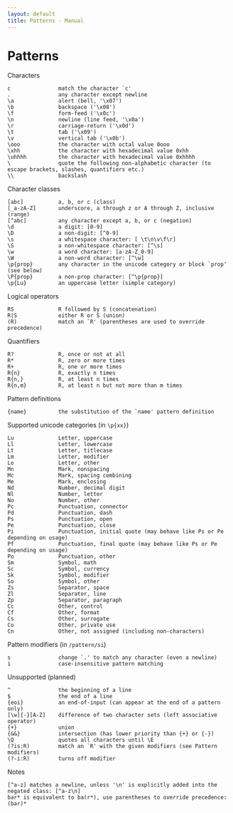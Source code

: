 ```yaml
---
layout: default
title: Patterns - Manual
---
```


Patterns
========


Characters

	c				match the character `c'
	.				any character except newline
	\a				alert (bell, '\x07')
	\b				backspace ('\x08')
	\f				form-feed ('\x0c')
	\n				newline (line feed, '\x0a')
	\r				carriage-return ('\x0d')
	\t				tab ('\x09')
	\v				vertical tab ('\x0b')
	\ooo			the character with octal value 0ooo
	\xhh			the character with hexadecimal value 0xhh
	\uhhhh			the character with hexadecimal value 0xhhhh
	\				quote the following non-alphabetic character (to escape brackets, slashes, quantifiers etc.)
	\\				backslash

Character classes

	[abc]			a, b, or c (class)
	[_a-zA-Z]		underscore, a through z or A through Z, inclusive (range)
	[^abc]			any character except a, b, or c (negation)
	\d				a digit: [0-9]
	\D				a non-digit: [^0-9]
	\s				a whitespace character: [ \t\n\v\f\r]
	\S				a non-whitespace character: [^\s]
	\w				a word character: [a-zA-Z_0-9]
	\W				a non-word character: [^\w]
	\p{prop}		any character in the unicode category or block `prop' (see below)
	\P{prop}		a non-prop character: [^\p{prop}]
	\p{Lu}			an uppercase letter (simple category)

Logical operators

	RS				R followed by S (concatenation)
	R|S				either R or S (union)
	(R)				match an `R' (parentheses are used to override precedence)

Quantifiers

	R?				R, once or not at all
	R*				R, zero or more times
	R+				R, one or more times
	R{n}			R, exactly n times
	R{n,}			R, at least n times
	R{n,m}			R, at least n but not more than m times


Pattern definitions

	{name}			the substitution of the `name' pattern definition

Supported unicode categories (in `\p{xx}`)

	Lu				Letter, uppercase
	Ll				Letter, lowercase
	Lt				Letter, titlecase
	Lm				Letter, modifier
	Lo				Letter, other
	Mn				Mark, nonspacing
	Mc				Mark, spacing combining
	Me				Mark, enclosing
	Nd				Number, decimal digit
	Nl				Number, letter
	No				Number, other
	Pc				Punctuation, connector
	Pd				Punctuation, dash
	Ps				Punctuation, open
	Pe				Punctuation, close
	Pi				Punctuation, initial quote (may behave like Ps or Pe depending on usage)
	Pf				Punctuation, final quote (may behave like Ps or Pe depending on usage)
	Po				Punctuation, other
	Sm				Symbol, math
	Sc				Symbol, currency
	Sk				Symbol, modifier
	So				Symbol, other
	Zs				Separator, space
	Zl				Separator, line
	Zp				Separator, paragraph
	Cc				Other, control
	Cf				Other, format
	Cs				Other, surrogate
	Co				Other, private use
	Cn				Other, not assigned (including non-characters)

Pattern modifiers (in `/pattern/si`)

	s				change `.' to match any character (even a newline)
	i				case-insensitive pattern matching

Unsupported (planned)

	^				the beginning of a line
	$				the end of a line
	{eoi}			an end-of-input (can appear at the end of a pattern only)
	[\w]{-}[A-Z]	difference of two character sets (left associative operator)
	{+}				union
	{&&}			intersection (has lower priority than {+} or {-})
	\Q				quotes all characters until \E
	(?is:R)			match an `R' with the given modifiers (see Pattern modifiers)
	(?-i:R)			turns off modifier

Notes

	[^a-z] matches a newline, unless '\n' is explicitly added into the negated class: [^a-z\n]
	bar* is equivalent to ba(r*), use parentheses to override precedence: (bar)*
	
